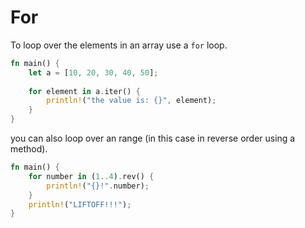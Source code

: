 # For
To loop over the elements in an array use a `for` loop.
```rust
fn main() {
	let a = [10, 20, 30, 40, 50];
	
	for element in a.iter() {
		println!("the value is: {}", element);
	}
}
```

you can also loop over an range (in this case in reverse order using a method).
```rust
fn main() {
	for number in (1..4).rev() {
		println!("{}!".number);
	}
	println!("LIFTOFF!!!");
}
```